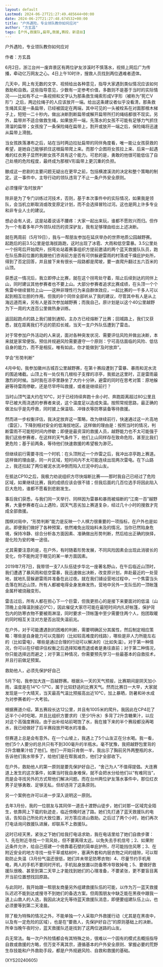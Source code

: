 ```yaml
---
layout: default
Lastmod: 2024-06-27T21:27:49.485644+00:00
date: 2024-06-27T21:27:48.674532+00:00
title: "户外遇险，专业领队教你如何应对"
author: "方玄昌"
tags: [户外,救援队,扁带,救援,赛段，新语丝]
---
```


户外遇险，专业领队教你如何应对

作者：方玄昌

6月2日，浙江台州一废弃景区有两位驴友涉溪时不慎落水，视频上网后广为传播，牵动亿万网友之心。4日上午10时许，搜救人员找到两位遇难者遗体。

几天中，网上有无数的文字、视频给出各种意见，指导大家遇到类似情况应该如何救助和自救。这些指导意见，少数有一定参考价值，多数则不是基于当时的实际情况——比如有不止一条视频和文字认为那条救生绳索形成V字形（被称为“死亡V形”）之后，两边拉绳子的人应该放开一端。给出这条建议者似乎没看清，那条救生绳其实是一条扁带，已经被固定在两端，其中可见的一头被栓系在对面那根木梯子上，短短一二十秒内，做出决断割断扁带或解开扁带所打的绳结都很不现实。另外，扁带并不适合做救生绳，如果放开一端，先落水的女孩不可能有足够力气抓住滑溜的扁带；女孩拴了一条保险绳在扁带上，割开或放开一端之后，保险绳将迅速从扁带上滑脱。

当女孩跌落瀑布之后，站在当时两边拉扯扁带的同伴角度看，唯一能让女孩获救的希望，是她自己能够抓住这根扁带爬上来。而那个企图将女孩拉上来、后来一起遇难的红衣男子显然判断女孩不具有这个能力。可悲的是，勇敢的他很可能低估了自己处境的危险程度，最终成为那根V形扁带上更沉重的负担。

酿成这一悲剧的主要问题无疑出在更早之前，包括横渡溪流的决定和整个策略的制定。这一事件中，主导行动的领队违背了不止一条户外安全原则。

必须懂得“及时放弃”

除非是为了专门训练过河技术，否则，基于本次事件中的实际情况，如果我是领队，会当机立断取消或改变原定计划，而不会选择冒险过河。这也是网上许多专业和非专业人士的建议。

想必会有人说，这是站着说话不腰疼：大家一起出来玩，谁都不愿败兴而归。但作为一个有着多年户外领队经历的资深驴友，我有足够理由给出上述决断。

就在两周前（5月19日），我与一帮朋友参加在延庆举办的世界地质公园越野赛。起跑后的前3.5公里是低海拔路跑，这时出现了冰雹、大雨和低空雷暴。3.5公里处一个拐弯后开始爬升，拐弯处站着赛事组织方提前邀请的两个蓝天救援队队员，跑在队伍靠前位置的我跟他们咨询前方是否有可供躲避雷雨的村落或干燥庇护处所，得到了否定回答，并且接下来有很长一段路都是爬坡，要一直爬升翻过五六百米的山顶。

获悉这一情况后，我立即停止比赛，就在这个拐弯处守着，阻止后续到达的同伴上山，同时建议其他参赛者也不要上山。大部分参赛者追求比赛成绩，在头顶一个个焦雷中继续冒险上山——这种非理性行为来自群体效应，一起比赛的一千多人可以起到相互壮胆的作用。但我的8个同伴全部听从了我的建议，尽管其中有人是从上海远道而来，另有人是首次参加越野赛；而我自己，原计划是以这个40公里越野为下一周的大连百公里做热身训练。

返回起跑点的路上我们接到通知，主办方已经熔断了比赛；回城路上，我们又获悉，就在距离我们不远的箭扣长城，当天一支户外队伍遭到了雷击。

对于常参加户外活动的人来说，面对各种突发状况、需要评估风险并做出决断，本来就是家常便饭。预估并规避风险需要遵守一个原则：宁可高估面临的风险、低估自身的能力，而不是相反。唯有如此，你才能做到“及时放弃”。

学会“形势判断”

4月中旬，我参加徽州古城百公里越野赛，在第十赛段遭到了雷暴、暴雨和泥水流的围追堵截。山顶上有一处仅有几根柱子支撑的凉亭，我抵达这里时，正是雷雨最激烈的时候。当时我在凉亭里静坐了大约十分钟，避雷的同时在思考对策：原地躲避等待雷雨停歇，还是尽早呼叫救援，或者是继续前行？

当时山顶气温大约在10℃，对于已经持续奔跑十余小时、奔跑距离超过80公里且早已被大雨浇透的参赛者来说，这个温度足以造成失温。按照常规思路，最正确的做法似乎是先呼救，同时披上保温毯、冲锋衣等防寒装备等待救援。

然而进一步权衡评估，我决定放弃这一策略，改为继续前行，快速通过这一片高地（雷区），下降到相对安全的低海拔地区。这样做的理由是：按照当时的情况，判断雷雨不可能短时间内停歇；即便是最资深的救援人员，越野能力也不太可能强于我们这些参赛者，在这样的天气条件下，他们上山同样存在致命危险，甚至比我们更危险；基于前两条，等待他们快速救援的希望极为渺茫。

但继续前行需要寻找一个时机：在头顶附近一个炸雷之后，我冲出凉亭跑上赛道。这样做的理由是，同一片区域，短时间内不太可能连续出现两次雷电。在下山路上，我还拉起了两位被泥水流冲倒而陷入烂泥中的山友。

在抵达CP10之后，我极力劝说组织方尽快熔断比赛——那时我自己已经过了危险区域，如果继续比赛，我的成绩应该会很不错；但我后面的几百位选手将因此陷入巨大危险，谁都不愿看到悲剧发生。

事后我们获悉，与我们同一天举行、同样因为雷暴和暴雨被熔断的“江南一百”越野赛，大量参赛者在山上遇险，因天气恶劣加上赛道复杂，经过几十小时的搜救才完成全部救援。

围棋对局中，“形势判断”能力是反映一个人棋力很重要的一项指标，在户外也是如此。即便我们做好了各种预案，依然难免出现始料未及的情况。当你已然陷身危境，保持冷静、综合分析各方面因素、准确做出形势判断，然后给出正确的抉择，是化险为安的唯一途径。

尤其需要注意的是，在户外，有时随着形势发展，不同风险因素会出现此消彼长的变化，你不能拘泥于眼见的某一单方面因素。

2019年7月7日，我带领一支7人队伍徒步华北一座著名野山，在午后临近山顶时，我们遭遇了暴风雨和低空雷暴，我迅速做出决断，改变原计划，奔赴最近的一处营地，就地扎营躲避雷雨并准备在此过夜。就在我们铺设营地过程中，一个焦雷当头击落在附近山顶，所有人都被电得全身发麻发热，营地中另外一支队伍的一顶帐篷金属杆被烧融变形。

雷击过后，所有人都在担心下一个巨雷，但我更担心的是接下来要面对的低温（山顶晚上会降温到接近0℃），因此催促大家尽可能在最短时间内扎好帐篷，保护背包内的防寒衣物不要被雨淋湿，同时要求一顶帐篷中至少需要住两个人，抱团取暖的同时相互关注对方是否出现失温前兆。

在户外，对于可能遭遇到的困难的判断，需要明确区分其属性，然后制定相应策略：哪些是自身能力可以克服的（比如较高难度的线路），哪些是非人力所能左右的（比如雷电），哪些是通过合理的行动可以解决的（比如失温）。对于第一种情况，你可以在仔细评估权衡之后选择知难而退或者是勇往直前；对于第二种情况，你只能选择远而避之；对于第三种情况，你需要预先学习一些最基本的自救技术，并且行前做足预案。

救助他人，必须先保护好自己

5月下旬，我参加大连一百越野赛。根据头一天的天气预报，比赛期间是阴天加小雨，温度是在14℃-17℃，属于比较舒适的比赛天气。然而比赛日一大早，大家就发现是一个大晴天，当天最高气温比预报高出近10℃，加上暴晒，防暑和补水成为对参赛者的一大考验。

根据赛道介绍，第五赛段长达12公里，并且有1005米的爬升。我因此在CP4花了近半个小时吃喝，并且比组织方要求的（至少1升水）多背了2升含糖果汁，以应对这个高强度赛段。由于出补给站前喝饱了水，我在接下来的半个赛段都没再喝水，我已经做好了后半赛段放开喝水的准备。

但赛道上总是会有意外。在一个山坡上，我遇上了5个山友正在分水喝。我一看，他们5个人要分的总共只有不到300毫升的半瓶水。毫不犹豫，我把越野包里背的2升含糖果汁给了他们。他们一开始只肯倒一半，我出示了胸前另外两整瓶的水，告诉他们我水带多了，给他们是在帮我减负，他们才全部收下。

在户外，救助他人的第一原则是要先保护好自己，“舍己为人”不值得提倡。大连赛道上发生的这次事件，如果当时我自身难保，就不会把水分给他们以“有难同当”，而是会寻找另外的方式帮他们解决问题。而在台州两位驴友落水事件中，那位红衣男子足够勇敢、足够无私，但却违背了这条原则。

另一个案例也许可以进一步深入说明这一原则。

去年3月份，我的一位朋友与其同伴一道去十渡野山徒步，她们对那一区域完全陌生，依靠网上下载的轨迹走，临近傍晚时迷了路。她们先打通了蓝天救援队的电话，告知自己所处的大致位置，对方答应进山救助。之后过了两个小时，她们再次打电话询问救援队进展，却联系不上救援队。

这时已经天黑，紧张之下她们给我打电话求助，我在电话里给了她们自救步骤：1、先在附近寻找一个背风处，但不要离得太远，以免失去手机信号；2、如果附近条件允许，给自己搭建一个倚靠着石壁的简单庇护所，尽可能挡住风寒；3、在附近安全的地方寻找一些干草或枯树叶，塞满外套和内层衣物之间的缝隙，可以帮助防止失温（3月份气温还很低，她们并未带足防寒衣物）4、尽量节约手机用电，两人的手机不要同时开机，手机贴身放置以防备寒冷导致掉电；5、要做好救援队很晚、甚至到第二天早上才能找到她们的心理准备，不要紧张，更不要盲目离开当前位置想找回原路。

与此同时，我开始跟一帮朋友商量另外组建救援队伍的可能，以作为万一蓝天救援队迟迟不能到达或搜寻不到她们的备选方案。但周围朋友中缺乏能在黑夜中跟我一道上山救人的人选，我因此决定先等待蓝天救援队消息，即便要组建队伍上山，也必须要等到第二天凌晨。

除了极为特殊的情况之外，不能单独一个人采取户外救援行动（尤其是在黑夜中，以及有一定危险的区域），也是在“要救人，先保护好自己”的原则基础上的决断。所幸当晚午夜时分，蓝天救援队还是找到了这两位迷路的山友。

兵无常法。每一次户外险情都会有其特殊之处，很难以一个固有的模式去概括指导自救或救援的方略，但万变不离其宗，遵循基本的户外安全原则、掌握必要的荒野生存技能和户外救助手段，都是户外规避风险、自救和救援的基础。

(XYS20240605)


